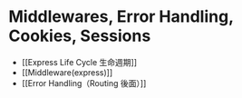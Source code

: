 # Middlewares, Error Handling, Cookies, Sessions
- [[Express Life Cycle 生命週期]]
- [[Middleware(express)]]
- [[Error Handling（Routing 後面）]]
